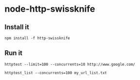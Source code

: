 # node-http-swissknife

## Install it

	npm install -f http-swissknife

## Run it

	httptest --limit=100 --concurrents=10 http://www.google.com/

	httptest_list --concurrents=100 my_url_list.txt
